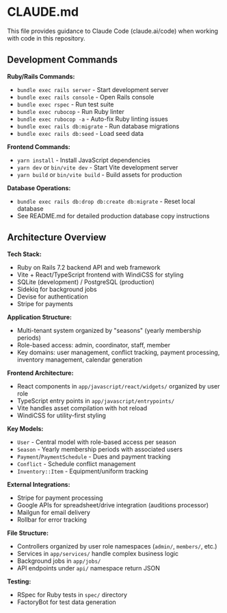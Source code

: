 # CLAUDE.md

This file provides guidance to Claude Code (claude.ai/code) when working with code in this repository.

## Development Commands

**Ruby/Rails Commands:**
- `bundle exec rails server` - Start development server
- `bundle exec rails console` - Open Rails console
- `bundle exec rspec` - Run test suite
- `bundle exec rubocop` - Run Ruby linter
- `bundle exec rubocop -a` - Auto-fix Ruby linting issues
- `bundle exec rails db:migrate` - Run database migrations
- `bundle exec rails db:seed` - Load seed data

**Frontend Commands:**
- `yarn install` - Install JavaScript dependencies
- `yarn dev` or `bin/vite dev` - Start Vite development server
- `yarn build` or `bin/vite build` - Build assets for production

**Database Operations:**
- `bundle exec rails db:drop db:create db:migrate` - Reset local database
- See README.md for detailed production database copy instructions

## Architecture Overview

**Tech Stack:**
- Ruby on Rails 7.2 backend API and web framework
- Vite + React/TypeScript frontend with WindiCSS for styling  
- SQLite (development) / PostgreSQL (production)
- Sidekiq for background jobs
- Devise for authentication
- Stripe for payments

**Application Structure:**
- Multi-tenant system organized by "seasons" (yearly membership periods)
- Role-based access: admin, coordinator, staff, member
- Key domains: user management, conflict tracking, payment processing, inventory management, calendar generation

**Frontend Architecture:**
- React components in `app/javascript/react/widgets/` organized by user role
- TypeScript entry points in `app/javascript/entrypoints/` 
- Vite handles asset compilation with hot reload
- WindiCSS for utility-first styling

**Key Models:**
- `User` - Central model with role-based access per season
- `Season` - Yearly membership periods with associated users
- `Payment`/`PaymentSchedule` - Dues and payment tracking
- `Conflict` - Schedule conflict management
- `Inventory::Item` - Equipment/uniform tracking

**External Integrations:**
- Stripe for payment processing
- Google APIs for spreadsheet/drive integration (auditions processor)
- Mailgun for email delivery
- Rollbar for error tracking

**File Structure:**
- Controllers organized by user role namespaces (`admin/`, `members/`, etc.)
- Services in `app/services/` handle complex business logic
- Background jobs in `app/jobs/`
- API endpoints under `api/` namespace return JSON

**Testing:**
- RSpec for Ruby tests in `spec/` directory
- FactoryBot for test data generation